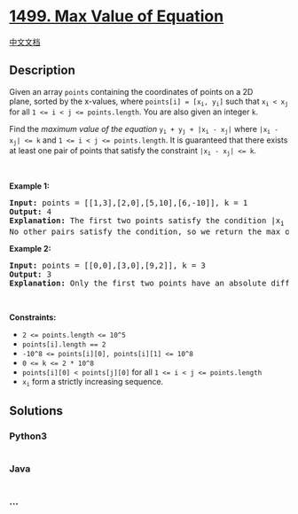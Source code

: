 # [1499. Max Value of Equation](https://leetcode.com/problems/max-value-of-equation)

[中文文档](/solution/1400-1499/1499.Max%20Value%20of%20Equation/README.md)

## Description

<p>Given an&nbsp;array <code>points</code> containing the coordinates of points on a 2D plane,&nbsp;sorted by the x-values, where <code>points[i] = [x<sub>i</sub>, y<sub>i</sub>]</code>&nbsp;such that&nbsp;<code>x<sub>i</sub> &lt; x<sub>j</sub></code> for all <code>1 &lt;= i &lt; j &lt;= points.length</code>. You are also given an integer&nbsp;<code>k</code>.</p>

<p>Find the <em>maximum value of the equation </em><code>y<sub>i</sub>&nbsp;+ y<sub>j</sub>&nbsp;+ |x<sub>i</sub>&nbsp;- x<sub>j</sub>|</code>&nbsp;where <code>|x<sub>i</sub>&nbsp;- x<sub>j</sub>|&nbsp;&lt;= k</code>&nbsp;and <code>1 &lt;= i &lt; j &lt;= points.length</code>. It is guaranteed that there exists at least one pair of points that satisfy the constraint <code>|x<sub>i</sub>&nbsp;- x<sub>j</sub>|&nbsp;&lt;= k</code>.</p>

<p>&nbsp;</p>
<p><strong>Example 1:</strong></p>

<pre>
<strong>Input:</strong> points = [[1,3],[2,0],[5,10],[6,-10]], k = 1
<strong>Output:</strong> 4
<strong>Explanation:</strong> The first two points satisfy the condition |x<sub>i</sub>&nbsp;- x<sub>j</sub>| &lt;= 1 and if we calculate the equation we get 3 + 0 + |1 - 2| = 4. Third and fourth points also satisfy the condition and give a value of 10 + -10 + |5 - 6| = 1.
No other pairs satisfy the condition, so we return the max of 4 and 1.</pre>

<p><strong>Example 2:</strong></p>

<pre>
<strong>Input:</strong> points = [[0,0],[3,0],[9,2]], k = 3
<strong>Output:</strong> 3
<strong>Explanation: </strong>Only the first two points have an absolute difference of 3 or less in the x-values, and give the value of 0 + 0 + |0 - 3| = 3.
</pre>

<p>&nbsp;</p>
<p><strong>Constraints:</strong></p>

<ul>
	<li><code>2 &lt;= points.length &lt;= 10^5</code></li>
	<li><code>points[i].length == 2</code></li>
	<li><code>-10^8&nbsp;&lt;= points[i][0], points[i][1] &lt;= 10^8</code></li>
	<li><code>0 &lt;= k &lt;= 2 * 10^8</code></li>
	<li><code>points[i][0] &lt; points[j][0]</code>&nbsp;for all&nbsp;<code>1 &lt;= i &lt; j &lt;= points.length</code></li>
	<li><code>x<sub>i</sub></code>&nbsp;form a strictly increasing sequence.</li>
</ul>


## Solutions



<!-- tabs:start -->

### **Python3**


```python

```

### **Java**


```java

```

### **...**
```

```

<!-- tabs:end -->